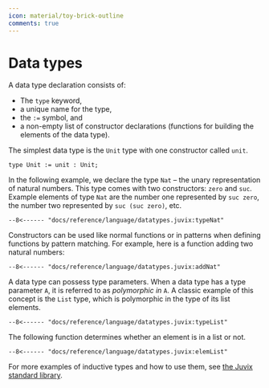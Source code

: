 ```yaml
---
icon: material/toy-brick-outline
comments: true
---
```


# Data types

A data type declaration consists of:

- The `type` keyword,
- a unique name for the type,
- the `:=` symbol, and
- a non-empty list of constructor declarations (functions for
  building the elements of the data type).

The simplest data type is the `Unit` type with one constructor called
`unit`.

```juvix
type Unit := unit : Unit;
```

In the following example, we declare the type `Nat` – the unary
representation of natural numbers. This type comes with two
constructors: `zero` and `suc`. Example elements of type `Nat` are the
number one represented by `suc zero`, the number two represented by
`suc (suc zero)`, etc.

```juvix
--8<------ "docs/reference/language/datatypes.juvix:typeNat"
```

Constructors can be used like normal functions or in patterns when
defining functions by pattern matching. For example, here is a function
adding two natural numbers:

```juvix
--8<------ "docs/reference/language/datatypes.juvix:addNat"
```

A data type can possess type parameters. When a data type has a type parameter `A`, it is referred to as _polymorphic in_ `A`. A classic example of this concept is the `List` type, which is polymorphic in the type of its list elements.

```juvix
--8<------ "docs/reference/language/datatypes.juvix:typeList"
```

The following function determines whether an element is in a list or not.

```juvix
--8<------ "docs/reference/language/datatypes.juvix:elemList"
```

For more examples of inductive types and how to use them, see [the Juvix
standard library](https://anoma.github.io/juvix-stdlib/).
